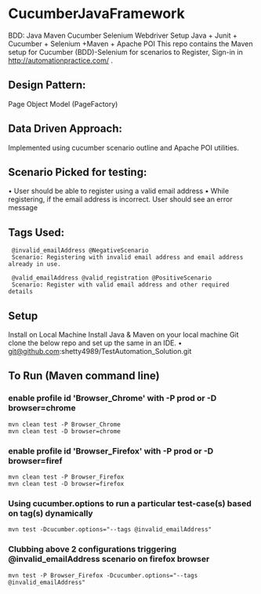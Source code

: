 # CucumberJavaFramework

BDD: Java Maven Cucumber Selenium Webdriver Setup
Java + Junit + Cucumber + Selenium +Maven + Apache POI 
This repo contains the Maven setup for Cucumber (BDD)-Selenium for scenarios to Register, Sign-in in http://automationpractice.com/ .

## Design Pattern: 
Page Object Model (PageFactory)

## Data Driven Approach: 
Implemented using cucumber scenario outline and Apache POI utilities.

## Scenario Picked for testing:
•	User should be able to register using a valid email address
•	While registering, if the email address is incorrect. User should see an error message


## Tags Used: 
```
 @invalid_emailAddress @NegativeScenario
 Scenario: Registering with invalid email address and email address already in use.

 @valid_emailAddress @valid_registration @PositiveScenario
 Scenario: Register with valid email address and other required details
 ```
 
## Setup
Install on Local Machine
Install Java & Maven on your local machine
Git clone the below repo and set up the same in an IDE.
•	git@github.com:shetty4989/TestAutomation_Solution.git

## To Run (Maven command line)
### enable profile id 'Browser_Chrome' with -P prod or -D browser=chrome
```
mvn clean test -P Browser_Chrome
mvn clean test -D browser=chrome
```

### enable profile id 'Browser_Firefox' with -P prod or -D browser=firef
```
mvn clean test -P Browser_Firefox
mvn clean test -D browser=firefox
```

### Using cucumber.options to run a particular test-case(s) based on tag(s) dynamically
```
mvn test -Dcucumber.options="--tags @invalid_emailAddress"
```

### Clubbing above 2 configurations triggering @invalid_emailAddress scenario on firefox browser
```
mvn test -P Browser_Firefox -Dcucumber.options="--tags @invalid_emailAddress"
```
 
 
